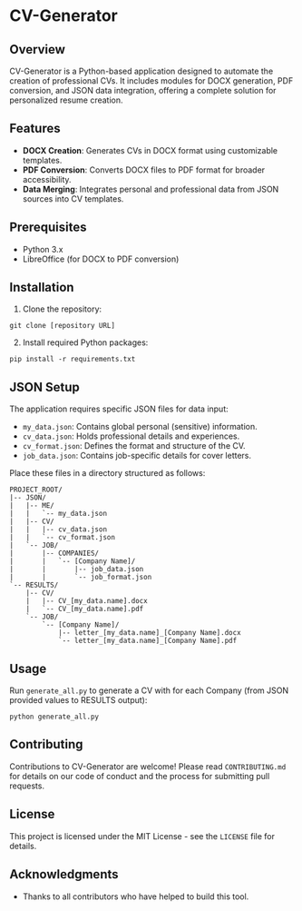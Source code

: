# CV-Generator

## Overview
CV-Generator is a Python-based application designed to automate the creation of professional CVs. It includes modules for DOCX generation, PDF conversion, and JSON data integration, offering a complete solution for personalized resume creation.

## Features
- **DOCX Creation**: Generates CVs in DOCX format using customizable templates.
- **PDF Conversion**: Converts DOCX files to PDF format for broader accessibility.
- **Data Merging**: Integrates personal and professional data from JSON sources into CV templates.

## Prerequisites
- Python 3.x
- LibreOffice (for DOCX to PDF conversion)

## Installation
1. Clone the repository:
```
git clone [repository URL]
```

2. Install required Python packages:
```
pip install -r requirements.txt
```

## JSON Setup
The application requires specific JSON files for data input:
- `my_data.json`: Contains global personal (sensitive) information.
- `cv_data.json`: Holds professional details and experiences.
- `cv_format.json`: Defines the format and structure of the CV.
- `job_data.json`: Contains job-specific details for cover letters.

Place these files in a directory structured as follows:
```
PROJECT_ROOT/
|-- JSON/
|   |-- ME/
|   |   `-- my_data.json
|   |-- CV/
|   |   |-- cv_data.json
|   |   `-- cv_format.json
|   `-- JOB/
|       |-- COMPANIES/
|       |   `-- [Company Name]/
|       |       |-- job_data.json
|       |       `-- job_format.json
`-- RESULTS/
    |-- CV/
    |   |-- CV_[my_data.name].docx
    |   `-- CV_[my_data.name].pdf
    `-- JOB/
        `-- [Company Name]/
            |-- letter_[my_data.name]_[Company Name].docx
            `-- letter_[my_data.name]_[Company Name].pdf
```

## Usage
Run `generate_all.py` to generate a CV with for each Company (from JSON provided values to RESULTS output):
```
python generate_all.py
```

## Contributing
Contributions to CV-Generator are welcome! Please read `CONTRIBUTING.md` for details on our code of conduct and the process for submitting pull requests.

## License
This project is licensed under the MIT License - see the `LICENSE` file for details.

## Acknowledgments
- Thanks to all contributors who have helped to build this tool.
